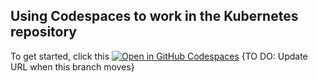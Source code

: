 ## Using Codespaces to work in the Kubernetes repository

To get started, click this [![Open in GitHub Codespaces](https://github.com/codespaces/badge.svg)](https://github.com/codespaces/new?hide_repo_select=true&ref=master&repo=530261170&machine=standardLinux32gb&location=WestUs2) {TO DO: Update URL when this branch moves}

